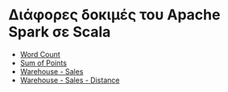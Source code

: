 # Διάφορες δοκιμές του Apache Spark σε Scala

- [Word Count](https://github.com/ka11inis/Scala_spark_TEST/tree/master/wordCount)
- [Sum of Points](https://github.com/ka11inis/Scala_spark_TEST/tree/master/SumOfPoints)
- [Warehouse - Sales](https://github.com/ka11inis/Scala_spark_TEST/tree/master/WarehouseSales)
- [Warehouse - Sales - Distance](https://github.com/ka11inis/Scala_spark_TEST/tree/master/WarehouseSalesDist)
